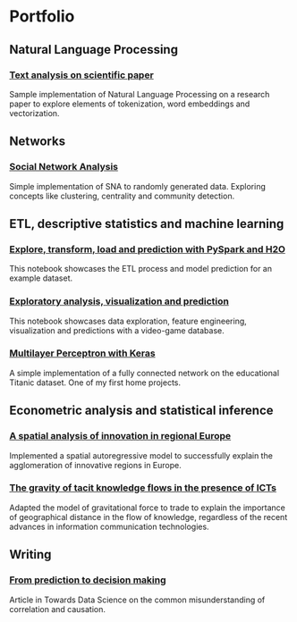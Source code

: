 # Portfolio
## Natural Language Processing
### [Text analysis on scientific paper](https://github.com/krist0fer/krist0fer.github.io/blob/master/portfolio/nlp_test.ipynb)
Sample implementation of Natural Language Processing on a research paper to explore elements of tokenization, word embeddings and vectorization.
## Networks
### [Social Network Analysis](https://github.com/krist0fer/krist0fer.github.io/blob/master/portfolio/SNA_test.ipynb)
Simple implementation of SNA to randomly generated data. Exploring concepts like clustering, centrality and community detection.  
## ETL, descriptive statistics and machine learning
### [Explore, transform, load and prediction with PySpark and H2O](https://databricks-prod-cloudfront.cloud.databricks.com/public/4027ec902e239c93eaaa8714f173bcfc/4901559484398239/3985008231453347/377123234447052/latest.html)
This notebook showcases the ETL process and model prediction for an example dataset.
### [Exploratory analysis, visualization and prediction](https://www.kaggle.com/kristofersoderstrom/pubg-main)
This notebook showcases data exploration, feature engineering, visualization and predictions with a video-game database. 
### [Multilayer Perceptron with Keras](https://www.kaggle.com/kristofersoderstrom/titanic-mlp)
 A simple implementation of a fully connected network on the educational Titanic dataset. One of my first home projects.
## Econometric analysis and statistical inference
### [A spatial analysis of innovation in regional Europe](http://lup.lub.lu.se/student-papers/record/7615461 )
Implemented a spatial autoregressive model to successfully explain the agglomeration of innovative regions in Europe.
### [The gravity of tacit knowledge flows in the presence of ICTs](http://lup.lub.lu.se/student-papers/record/8900542)
Adapted the model of gravitational force to trade to explain the importance of geographical distance in the flow of knowledge, regardless of the recent advances in information communication technologies.
## Writing
### [From prediction to decision making](https://towardsdatascience.com/why-your-predictions-might-be-falling-short-opinion-9b1fada35137)
Article in Towards Data Science on the common misunderstanding of correlation and causation. 

